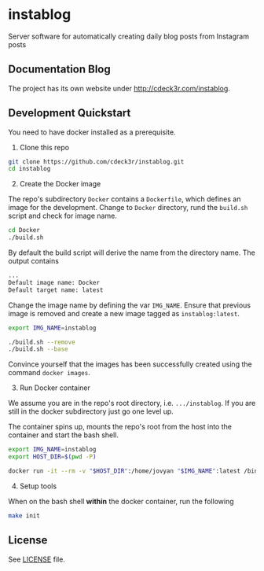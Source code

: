 # instablog

Server software for automatically creating daily blog posts from Instagram posts

## Documentation Blog

The project has its own website under http://cdeck3r.com/instablog.

## Development Quickstart

You need to have docker installed as a prerequisite.

1. Clone this repo

``` bash
git clone https://github.com/cdeck3r/instablog.git
cd instablog
```

2. Create the Docker image 

The repo's subdirectory `Docker` contains a `Dockerfile`, which defines an image for the development. 
Change to `Docker` directory, rund the `build.sh` script and check for image name. 

``` bash
cd Docker
./build.sh
```

By default the build script will derive the name from the directory name. The output contains

``` bash
...
Default image name: Docker
Default target name: latest
```

Change the image name by defining the var `IMG_NAME`. Ensure that previous image is removed and 
create a new image tagged as `instablog:latest`.

``` bash
export IMG_NAME=instablog

./build.sh --remove
./build.sh --base
```

Convince yourself that the images has been successfully created using the command `docker images`.

3. Run Docker container

We assume you are in the repo's root directory, i.e. `.../instablog`. 
If you are still in the docker subdirectory just go one level up.

The container spins up, mounts the repo's root from the host into the container and start the bash shell.
``` bash
export IMG_NAME=instablog
export HOST_DIR=$(pwd -P)

docker run -it --rm -v "$HOST_DIR":/home/jovyan "$IMG_NAME":latest /bin/bash
```

4. Setup tools

When on the bash shell **within** the docker container, run the following

``` bash
make init
```

## License

See [LICENSE](LICENSE) file.



